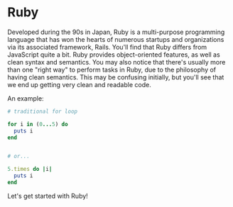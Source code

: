 # Ruby

Developed during the 90s in Japan, Ruby is a multi-purpose programming language that has won the hearts of numerous startups and organizations via its associated framework, Rails. You'll find that Ruby differs from JavaScript quite a bit. Ruby provides object-oriented features, as well as clean syntax and semantics. You may also notice that there's usually more than one "right way" to perform tasks in Ruby, due to the philosophy of having clean semantics. This may be confusing initially, but you'll see that we end up getting very clean and readable code.

An example:

```ruby
# traditional for loop

for i in (0...5) do
  puts i
end


# or...

5.times do |i|
  puts i
end
```

Let's get started with Ruby!


